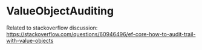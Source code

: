 # ValueObjectAuditing

Related to stackoverflow discussion: https://stackoverflow.com/questions/60946496/ef-core-how-to-audit-trail-with-value-objects
